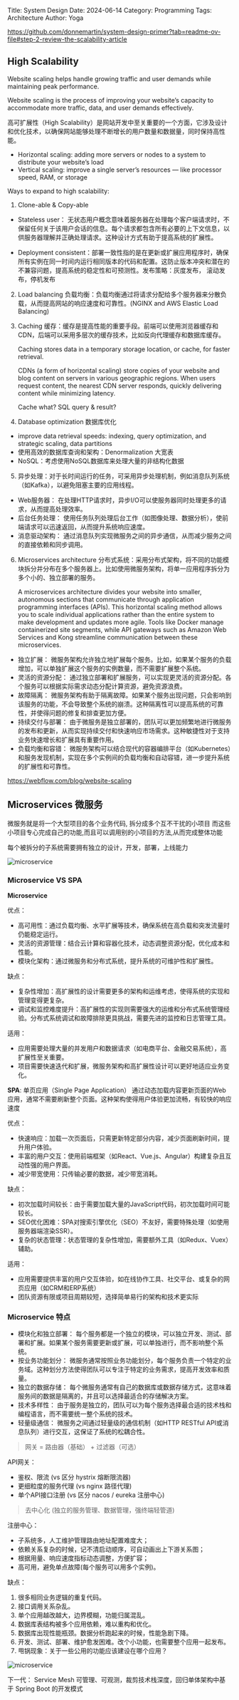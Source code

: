 Title: System Design
Date: 2024-06-14
Category: Programming
Tags: Architecture
Author: Yoga

https://github.com/donnemartin/system-design-primer?tab=readme-ov-file#step-2-review-the-scalability-article

## High Scalability


Website scaling helps handle growing traffic and user demands while maintaining peak performance.

Website scaling is the process of improving your website’s capacity to accommodate more traffic, data, and user demands effectively. 

高可扩展性（High Scalability）是网站开发中至关重要的一个方面，它涉及设计和优化技术，以确保网站能够处理不断增长的用户数量和数据量，同时保持高性能。

* Horizontal scaling: adding more servers or nodes to a system to distribute your website’s load
* Vertical scaling: improve a single server’s resources — like processor speed, RAM, or storage

Ways to expand to high scalability:

1. Clone-able & Copy-able
  * Stateless user：
  无状态用户概念意味着服务器在处理每个客户端请求时，不保留任何关于该用户会话的信息。每个请求都包含所有必要的上下文信息，以供服务器理解并正确处理请求。这种设计方式有助于提高系统的扩展性。

  * Deployment consistent：部署一致性指的是在更新或扩展应用程序时，确保所有实例在同一时间内运行相同版本的代码和配置。这防止版本冲突和潜在的不兼容问题，提高系统的稳定性和可预测性。发布策略：灰度发布， 滚动发布，停机发布

2. Load balancing 负载均衡：负载均衡通过将请求分配给多个服务器来分散负载，从而提高网站的响应速度和可靠性。(NGINX and AWS Elastic Load Balancing)

3. Caching 缓存：缓存是提高性能的重要手段。前端可以使用浏览器缓存和CDN，后端可以采用多层次的缓存技术，比如反向代理缓存和数据库缓存。

    Caching stores data in a temporary storage location, or cache, for faster retrieval.

    CDNs (a form of horizontal scaling) store copies of your website and blog content on servers in various geographic regions. When users request content, the nearest CDN server responds, quickly delivering content while minimizing latency.

    Cache what? SQL query & result?

4. Database optimization 数据库优化

  * improve data retrieval speeds: indexing, query optimization, and strategic scaling, data partitions
  * 使用高效的数据库查询和架构：Denormalization 大宽表
  * NoSQL：考虑使用NoSQL数据库来处理大量的非结构化数据

5. 异步处理：对于长时间运行的任务，可采用异步处理机制，例如消息队列系统（如Kafka），以避免阻塞主要的应用线程。

  * Web服务器： 在处理HTTP请求时，异步I/O可以使服务器同时处理更多的请求，从而提高处理效率。
  * 后台任务处理： 使用任务队列处理后台工作（如图像处理、数据分析），使前端请求可以迅速返回，从而提升系统响应速度。
  * 消息驱动架构： 通过消息队列实现微服务之间的异步通信，从而减少服务之间的直接依赖和同步调用。

6. Microservices architecture 分布式系统：采用分布式架构，将不同的功能模块拆分并分布在多个服务器上。比如使用微服务架构，将单一应用程序拆分为多个小的、独立部署的服务。

    A microservices architecture divides your website into smaller, autonomous sections that communicate through application programming interfaces (APIs). This horizontal scaling method allows you to scale individual applications rather than the entire system to make development and updates more agile.
    Tools like Docker manage containerized site segments, while API gateways such as Amazon Web Services and Kong streamline communication between these microservices.

  * 独立扩展： 微服务架构允许独立地扩展每个服务。比如，如果某个服务的负载增加，可以单独扩展这个服务的实例数量，而不需要扩展整个系统。
  * 灵活的资源分配： 通过独立部署和扩展服务，可以实现更灵活的资源分配。各个服务可以根据实际需求动态分配计算资源，避免资源浪费。
  * 故障隔离： 微服务架构有助于隔离故障。如果某个服务出现问题，只会影响到该服务的功能，不会导致整个系统的崩溃。这种隔离性可以提高系统的可靠性，并使得问题的修复和排查更加方便。
  * 持续交付与部署： 由于微服务是独立部署的，团队可以更加频繁地进行微服务的发布和更新，从而实现持续交付和快速响应市场需求。这种敏捷性对于支持业务快速增长和扩展具有重要作用。
  * 负载均衡和容错： 微服务架构可以结合现代的容器编排平台（如Kubernetes）和服务发现机制，实现在多个实例间的负载均衡和自动容错，进一步提升系统的扩展性和可靠性。

https://webflow.com/blog/website-scaling


## Microservices 微服务

微服务就是将一个大型项目的各个业务代码, 拆分成多个互不干扰的小项目
而这些小项目专心完成自己的功能,而且可以调用别的小项目的方法,从而完成整体功能

每个被拆分的子系统需要拥有独立的设计，开发，部署，上线能力

![microservice](img/microservice1.jpg)

### Microservice VS SPA

__Microservice__

优点：

* 高可用性：通过负载均衡、水平扩展等技术，确保系统在高负载和突发流量时仍能稳定运行。
* 灵活的资源管理：结合云计算和容器化技术，动态调整资源分配，优化成本和性能。
* 模块化架构：通过微服务和分布式系统，提升系统的可维护性和扩展性。

缺点：
* 复杂性增加：高扩展性的设计需要更多的架构和运维考虑，使得系统的实现和管理变得更复杂。
* 调试和监控难度提升：高扩展性的实现则需要强大的运维和分布式系统管理经验。分布式系统调试和故障排除更具挑战，需要先进的监控和日志管理工具。

适用：
* 应用需要处理大量的并发用户和数据请求（如电商平台、金融交易系统），高扩展性至关重要。
* 项目需要快速迭代和扩展，微服务架构和高扩展性设计可以更好地适应业务变化。

__SPA__: 单页应用（Single Page Application） 通过动态加载内容更新页面的Web应用，通常不需要刷新整个页面。这种架构使得用户体验更加流畅，有较快的响应速度

优点：

* 快速响应：加载一次页面后，只需更新特定部分内容，减少页面刷新时间，提升用户体验。
* 丰富的用户交互：使用前端框架（如React、Vue.js、Angular）构建复杂且互动性强的用户界面。
* 减少带宽使用：只传输必要的数据，减少带宽消耗。

缺点：
* 初次加载时间较长：由于需要加载大量的JavaScript代码，初次加载时间可能较长。
* SEO优化困难：SPA对搜索引擎优化（SEO）不友好，需要特殊处理（如使用服务器端渲染SSR）。
* 复杂的状态管理：状态管理的复杂性增加，需要额外工具（如Redux、Vuex）辅助。

适用：
* 应用需要提供丰富的用户交互体验，如在线协作工具、社交平台、或复杂的网页应用（如CRM和ERP系统）
* 团队资源有限或项目周期较短，选择简单易行的架构和技术更实际

### Microservice 特点

*	模块化和独立部署： 每个服务都是一个独立的模块，可以独立开发、测试、部署和扩展。如果某个服务需要更新或扩展，可以单独进行，而不影响整个系统。
*	按业务功能划分： 微服务通常按照业务功能划分，每个服务负责一个特定的业务域。这种划分方法使得团队可以专注于特定的业务需求，提高开发效率和质量。
*	独立的数据存储： 每个微服务通常有自己的数据库或数据存储方式，这意味着服务间的数据是隔离的，并且可以选择最适合的存储解决方案。
*	技术多样性： 由于服务是独立的，团队可以为每个服务选择最合适的技术栈和编程语言，而不需要统一整个系统的技术。
*	轻量级通信： 微服务之间通过轻量级的通信机制（如HTTP RESTful API或消息队列）进行交互，这保证了系统的松耦合性。

> 网关 = 路由器（基础） + 过滤器（可选）

API网关：
* 鉴权、限流  		 (vs 区分 hystrix 熔断限流器)
* 更细粒度的服务代理 	 (vs nginx 路径代理)
* 单个API接口注册 	 (vs 区分 nacos / eureka 注册中心)

> 去中心化 (独立的服务管理、数据管理，强终端轻管道)

注册中心：
* 子系统多，人工维护管理路由地址配置难度大；
* 依赖关系复杂的时候，记不清启动顺序，可自动画出上下游关系图；
* 根据用量、响应速度指标动态调整，方便扩容；
* 高可用，避免单点故障(每个服务可以用多个实例)。


缺点：
1. 很多相同业务逻辑的重复代码。
2. 接口调用关系杂乱。
3. 单个应用越改越大，边界模糊，功能归属混乱。
4. 数据库表结构被多个应用依赖，难以重构和优化。
5. 数据库出现性能瓶颈。数据分析跑起来的时候，性能急剧下降。
6. 开发、测试、部署、维护愈发困难。改个小功能，也需要整个应用一起发布。
7. 甩锅现象：关于一些公用的功能应该建设在哪个应用？

![microservice](img/microservice2.png)

下一代： Service Mesh
可管理、可观测，裁剪技术栈深度，回归单体架构中基于 Spring Boot 的开发模式
